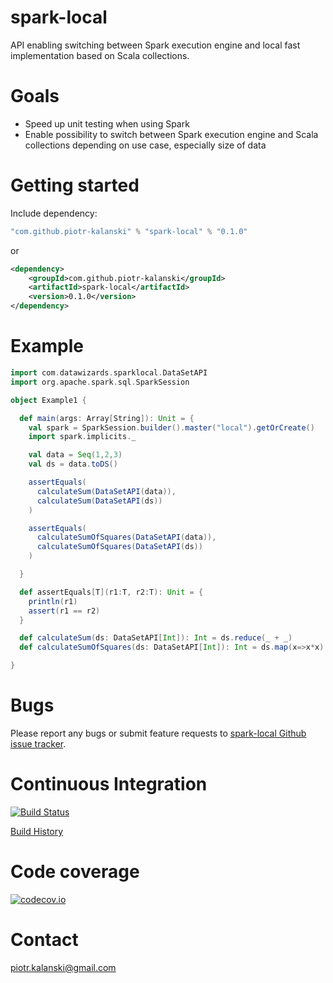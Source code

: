 # spark-local

API enabling switching between Spark execution engine and local fast implementation based on Scala collections.

# Goals

- Speed up unit testing when using Spark
- Enable possibility to switch between Spark execution engine and Scala collections depending on use case, especially size of data

# Getting started

Include dependency:

```scala
"com.github.piotr-kalanski" % "spark-local" % "0.1.0"
```

or

```xml
<dependency>
    <groupId>com.github.piotr-kalanski</groupId>
    <artifactId>spark-local</artifactId>
    <version>0.1.0</version>
</dependency>
```

# Example

```scala
import com.datawizards.sparklocal.DataSetAPI
import org.apache.spark.sql.SparkSession

object Example1 {

  def main(args: Array[String]): Unit = {
    val spark = SparkSession.builder().master("local").getOrCreate()
    import spark.implicits._

    val data = Seq(1,2,3)
    val ds = data.toDS()

    assertEquals(
      calculateSum(DataSetAPI(data)),
      calculateSum(DataSetAPI(ds))
    )

    assertEquals(
      calculateSumOfSquares(DataSetAPI(data)),
      calculateSumOfSquares(DataSetAPI(ds))
    )

  }

  def assertEquals[T](r1:T, r2:T): Unit = {
    println(r1)
    assert(r1 == r2)
  }

  def calculateSum(ds: DataSetAPI[Int]): Int = ds.reduce(_ + _)
  def calculateSumOfSquares(ds: DataSetAPI[Int]): Int = ds.map(x=>x*x).reduce(_ + _)

}
```

# Bugs

Please report any bugs or submit feature requests to [spark-local Github issue tracker](https://github.com/piotr-kalanski/spark-local/issues).

# Continuous Integration

[![Build Status](https://api.travis-ci.org/piotr-kalanski/spark-local.png?branch=development)](https://api.travis-ci.org/piotr-kalanski/spark-local.png?branch=development)

[Build History](https://travis-ci.org/piotr-kalanski/spark-local/builds)

# Code coverage

[![codecov.io](http://codecov.io/github/piotr-kalanski/spark-local/coverage.svg?branch=development)](http://codecov.io/github/piotr-kalanski/spark-local/coverage.svg?branch=development)

# Contact

piotr.kalanski@gmail.com
